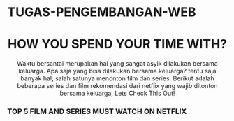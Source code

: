 # TUGAS-PENGEMBANGAN-WEB
<!DOCTYPE html>
<html lang="en">
<head>
    <meta charset="UTF-8">
    <meta name="viewport" content="width=device-width, initial-scale=1.0">
    <title>PIESPACES</title>
    <h1 style="text-align: center;">HOW YOU SPEND YOUR TIME WITH?</h1>
<p style="text-align: center">
    Waktu bersantai merupakan hal yang sangat asyik dilakukan bersama keluarga. Apa saja yang bisa dilakukan bersama keluarga? tentu saja banyak hal, salah satunya menonton film dan series. Berikut adalah beberapa series dan film rekomendasi dari netflix yang wajib ditonton bersama keluarga, Lets Check This Out!
</p>
    <h3>TOP 5 FILM AND SERIES MUST WATCH ON NETFLIX</h3>
</head>
<body>
